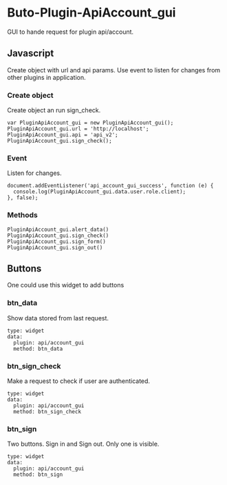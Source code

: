# Buto-Plugin-ApiAccount_gui
GUI to hande request for plugin api/account.

## Javascript
Create object with url and api params. Use event to listen for changes from other plugins in application.

### Create object
Create object an run sign_check.
```
var PluginApiAccount_gui = new PluginApiAccount_gui();
PluginApiAccount_gui.url = 'http://localhost';
PluginApiAccount_gui.api = 'api_v2';
PluginApiAccount_gui.sign_check();
```

### Event
Listen for changes.
```
document.addEventListener('api_account_gui_success', function (e) {
  console.log(PluginApiAccount_gui.data.user.role.client); 
}, false);
```

### Methods
```
PluginApiAccount_gui.alert_data()
PluginApiAccount_gui.sign_check()
PluginApiAccount_gui.sign_form()
PluginApiAccount_gui.sign_out()
```

## Buttons
One could use this widget to add buttons

### btn_data
Show data stored from last request.
```
type: widget
data:
  plugin: api/account_gui
  method: btn_data
```

### btn_sign_check
Make a request to check if user are authenticated.
```
type: widget
data:
  plugin: api/account_gui
  method: btn_sign_check
```

### btn_sign
Two buttons. Sign in and Sign out. Only one is visible.
```
type: widget
data:
  plugin: api/account_gui
  method: btn_sign
```
